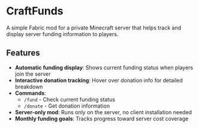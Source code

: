 # CraftFunds

A simple Fabric mod for a private Minecraft server that helps track and display server funding information to players.

## Features

- **Automatic funding display**: Shows current funding status when players join the server
- **Interactive donation tracking**: Hover over donation info for detailed breakdown
- **Commands**:
  - `/fund` - Check current funding status
  - `/donate` - Get donation information
- **Server-only mod**: Runs only on the server, no client installation needed
- **Monthly funding goals**: Tracks progress toward server cost coverage
